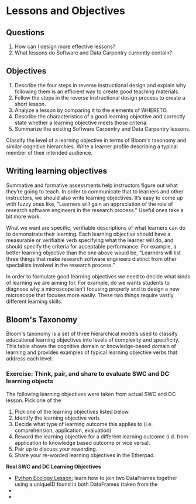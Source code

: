 # Lessons and Objectives

## Questions
1. How can I design more effective lessons?
2. What lessons do Software and Data Carpentry currently contain?

## Objectives
1. Describe the four steps in reverse instructional design and explain why following them is an efficient way to create good teaching materials.
2. Follow the steps in the reverse instructional design process to create a short lesson.
3. Analyze a lesson by comparing it to the elements of WHERETO.
4. Describe the characteristics of a good learning objective and correctly state whether a learning objective meets those criteria.
5. Summarize the existing Software Carpentry and Data Carpentry lessons.

Classify the level of a learning objective in terms of Bloom's taxonomy and similar cognitive hierarchies.
Write a learner profile describing a typical member of their intended audience.

## Writing learning objectives
Summative and formative assessments help instructors figure out what they’re going to teach. In order to communicate that to learners and other instructors, we should also write learning objectives. It’s easy to come up with fuzzy ones like, “Learners will gain an appreciation of the role of research software engineers in the research process.” Useful ones take a bit more work.

What we want are specific, verifiable descriptions of what learners can do to demonstrate their learning. Each learning objective should have a measurable or verifiable verb specifying what the learner will do, and should specify the criteria for acceptable performance. For example, a better learning objective than the one above would be, “Learners will list three things that make research software engineers distinct from other specialists involved in the research process.”

In order to formulate good learning objectives we need to decide what kinds of learning we are aiming for. For example, do we wants students to diagnose why a microscope isn’t focusing properly and to design a new microscope that focuses more easily. These two things require vastly different learning skills. 

## Bloom's Taxonomy 
Bloom's taxonomy is a set of three hierarchical models used to classify educational learning objectives into levels of complexity and specificity. This table shows the cognitive domain or knowledge-based domain of learning and provides examples of typical learning objective verbs that address each level.

### Exercise: Think, pair, and share to evaluate SWC and DC learning objects

The following learning objectives were taken from actual SWC and DC lesson. Pick one of the 
1. Pick one of the learning objectives listed below. 
2. Identify the learning objective verb. 
3. Decide what type of learning outcome this applies to (i.e. comprehension, application, evaluation)
4. Reword the learning objective for a different learning outcome (i.d. from application to knowledge based outcome or vice versa). 
5. Pair up to discuss your rewording. 
6. Share your re-worded learning objectives in the Etherpad. 

**Real SWC and DC Learning Objectives**
- [Python Ecology Lesson:](https://github.com/datacarpentry/python-ecology-lesson/blob/gh-pages/04-merging-data.md) learn how to join two DataFrames together using a uniqueID found in both DataFrames (taken from the 
-  
- 

